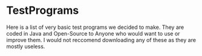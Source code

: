 # TestPrograms
Here is a list of very basic test programs we decided to make.
They are coded in Java and Open-Source to Anyone who would want to use or improve them.
I would not reccomend downloading any of these as they are mostly useless.
